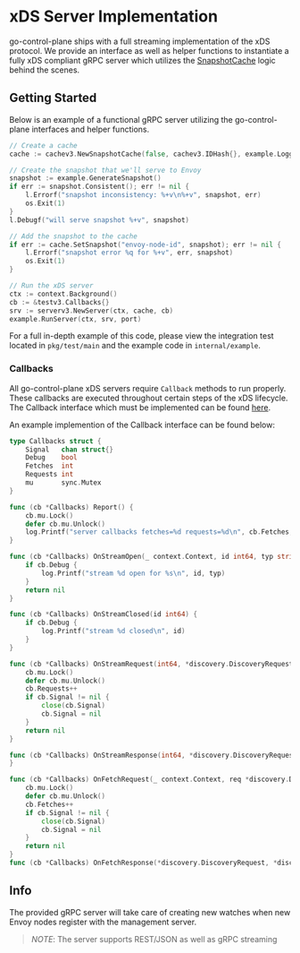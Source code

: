 # xDS Server Implementation

go-control-plane ships with a full streaming implementation of the xDS protocol. We provide an interface as well as helper functions to instantiate a fully xDS compliant gRPC server which utilizes the [SnapshotCache](Snapshot.md) logic behind the scenes.

## Getting Started

Below is an example of a functional gRPC server utilizing the go-control-plane interfaces and helper functions.

```go
// Create a cache
cache := cachev3.NewSnapshotCache(false, cachev3.IDHash{}, example.Logger{})

// Create the snapshot that we'll serve to Envoy
snapshot := example.GenerateSnapshot()
if err := snapshot.Consistent(); err != nil {
    l.Errorf("snapshot inconsistency: %+v\n%+v", snapshot, err)
    os.Exit(1)
}
l.Debugf("will serve snapshot %+v", snapshot)

// Add the snapshot to the cache
if err := cache.SetSnapshot("envoy-node-id", snapshot); err != nil {
    l.Errorf("snapshot error %q for %+v", err, snapshot)
    os.Exit(1)
}

// Run the xDS server
ctx := context.Background()
cb := &testv3.Callbacks{}
srv := serverv3.NewServer(ctx, cache, cb)
example.RunServer(ctx, srv, port)
```

For a full in-depth example of this code, please view the integration test located in `pkg/test/main` and the example code in `internal/example`.

### Callbacks

All go-control-plane xDS servers require `Callback` methods to run properly. These callbacks are executed throughout certain steps of the xDS lifecycle. The Callback interface which must be implemented can be found [here](https://godoc.org/github.com/FeiYing9/go-control-plane/pkg/server/v2#Callbacks).

An example implemention of the Callback interface can be found below:
```go
type Callbacks struct {
	Signal   chan struct{}
	Debug    bool
	Fetches  int
	Requests int
	mu       sync.Mutex
}

func (cb *Callbacks) Report() {
	cb.mu.Lock()
	defer cb.mu.Unlock()
	log.Printf("server callbacks fetches=%d requests=%d\n", cb.Fetches, cb.Requests)
}

func (cb *Callbacks) OnStreamOpen(_ context.Context, id int64, typ string) error {
	if cb.Debug {
		log.Printf("stream %d open for %s\n", id, typ)
	}
	return nil
}

func (cb *Callbacks) OnStreamClosed(id int64) {
	if cb.Debug {
		log.Printf("stream %d closed\n", id)
	}
}

func (cb *Callbacks) OnStreamRequest(int64, *discovery.DiscoveryRequest) error {
	cb.mu.Lock()
	defer cb.mu.Unlock()
	cb.Requests++
	if cb.Signal != nil {
		close(cb.Signal)
		cb.Signal = nil
	}
	return nil
}

func (cb *Callbacks) OnStreamResponse(int64, *discovery.DiscoveryRequest, *discovery.DiscoveryResponse) {
}

func (cb *Callbacks) OnFetchRequest(_ context.Context, req *discovery.DiscoveryRequest) error {
	cb.mu.Lock()
	defer cb.mu.Unlock()
	cb.Fetches++
	if cb.Signal != nil {
		close(cb.Signal)
		cb.Signal = nil
	}
	return nil
}
func (cb *Callbacks) OnFetchResponse(*discovery.DiscoveryRequest, *discovery.DiscoveryResponse) {}
```

## Info

The provided gRPC server will take care of creating new watches when new Envoy nodes register with the management server.

> *NOTE*: The server supports REST/JSON as well as gRPC streaming

